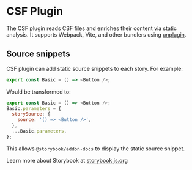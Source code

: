 # CSF Plugin

The CSF plugin reads CSF files and enriches their content via static analysis.
It supports Webpack, Vite, and other bundlers using [unplugin](https://github.com/unjs/unplugin).

## Source snippets

CSF plugin can add static source snippets to each story. For example:

```js
export const Basic = () => <Button />;
```

Would be transformed to:

```js
export const Basic = () => <Button />;
Basic.parameters = {
  storySource: {
    source: '() => <Button />',
  },
  ...Basic.parameters,
};
```

This allows `@storybook/addon-docs` to display the static source snippet.

Learn more about Storybook at [storybook.js.org](https://storybook.js.org/?utm_source=readme)
